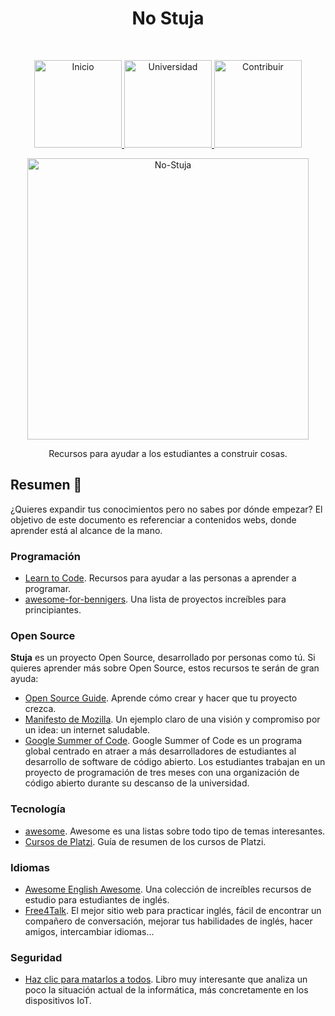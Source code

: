 <h1 align="center"> No Stuja </h1> <br>
<p align="center">
          <a 		href="../README.md">
  <img alt="Inicio" title="Inicio" src="../imagenes/boton-inicio.png" width="140">
  </a>
      <a 		href="../universidad">
  <img alt="Universidad" title="Universidad" src="../imagenes/boton-universidad.png" width="140">
  </a>
        <a 		href="../doc/CONTRIBUIR.md">
  <img alt="Contribuir" title="Contribuir" src="../imagenes/boton-contribuir.png" width="140">
  </a>
</p>
<p align="center">
    <img alt="No-Stuja" title="No-Stuja" src="../imagenes/no-stuja.png" width="450">
</p>

<p align="center">Recursos para ayudar a los estudiantes a construir cosas.</p>




## Resumen  📖

¿Quieres expandir tus conocimientos pero no sabes por dónde empezar? El objetivo de este documento es referenciar a contenidos webs, donde aprender está al alcance de la mano. 



### Programación

* [Learn to Code](https://github.com/collections/learn-to-code). Recursos para ayudar a las personas a aprender a programar. 
* [awesome-for-bennigers](https://github.com/MunGell/awesome-for-beginners). Una lista de proyectos increíbles para principiantes. 



### Open Source

**Stuja** es un proyecto Open Source, desarrollado por personas como tú. Si quieres aprender más sobre Open Source, estos recursos te serán de gran ayuda:

* [Open Source Guide](https://opensource.guide/es/). Aprende cómo crear y hacer que tu proyecto crezca.
* [Manifesto de Mozilla](https://www.mozilla.org/es-ES/about/manifesto/). Un ejemplo claro de una visión y compromiso por un idea: un internet saludable. 
* [Google Summer of Code](https://summerofcode.withgoogle.com). Google Summer of Code es un programa global centrado en atraer a más desarrolladores de estudiantes al desarrollo de software de código abierto. Los estudiantes trabajan en un proyecto de programación de tres meses con una organización de código abierto durante su descanso de la universidad.



### Tecnología

* [awesome](https://github.com/sindresorhus/awesome). Awesome es una listas sobre todo tipo de temas interesantes.
* [Cursos de Platzi](https://github.com/MineiToshio/CursosPlatzi). Guía de resumen de los cursos de Platzi.



### Idiomas

* [Awesome English Awesome](https://github.com/yvoronoy/awesome-english). Una colección de increíbles recursos de estudio para estudiantes de inglés.
* [Free4Talk](https://www.free4talk.com/). El mejor sitio web para practicar inglés, fácil de encontrar un compañero de conversación, mejorar tus habilidades de inglés, hacer amigos, intercambiar idiomas...



### Seguridad

* [Haz clic para matarlos a todos](https://www.amazon.es/clic-aquí-para-matarlos-todos-ebook/dp/B07QQGBH7X). Libro muy interesante que analiza un poco la situación actual de la informática, más concretamente en los dispositivos IoT.

